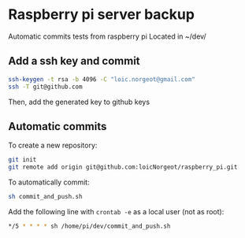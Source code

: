 # Raspberry pi server backup
Automatic commits tests from raspberry pi
Located in ~/dev/

## Add a ssh key and commit

```sh
ssh-keygen -t rsa -b 4096 -C "loic.norgeot@gmail.com"
ssh -T git@github.com
```

Then, add the generated key to github keys

## Automatic commits

To create a new repository:
```sh
git init
git remote add origin git@github.com:loicNorgeot/raspberry_pi.git
```

To automatically commit:
```sh
sh commit_and_push.sh
```

Add the following line with `crontab -e` as a local user (not as root):
```sh
*/5 * * * * sh /home/pi/dev/commit_and_push.sh
```
